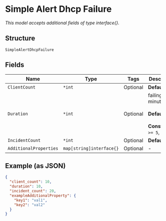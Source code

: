 
# Simple Alert Dhcp Failure

*This model accepts additional fields of type interface{}.*

## Structure

`SimpleAlertDhcpFailure`

## Fields

| Name | Type | Tags | Description |
|  --- | --- | --- | --- |
| `ClientCount` | `*int` | Optional | **Default**: `10` |
| `Duration` | `*int` | Optional | failing within minutes<br><br>**Default**: `10`<br><br>**Constraints**: `>= 5`, `<= 60` |
| `IncidentCount` | `*int` | Optional | **Default**: `20` |
| `AdditionalProperties` | `map[string]interface{}` | Optional | - |

## Example (as JSON)

```json
{
  "client_count": 10,
  "duration": 10,
  "incident_count": 20,
  "exampleAdditionalProperty": {
    "key1": "val1",
    "key2": "val2"
  }
}
```

